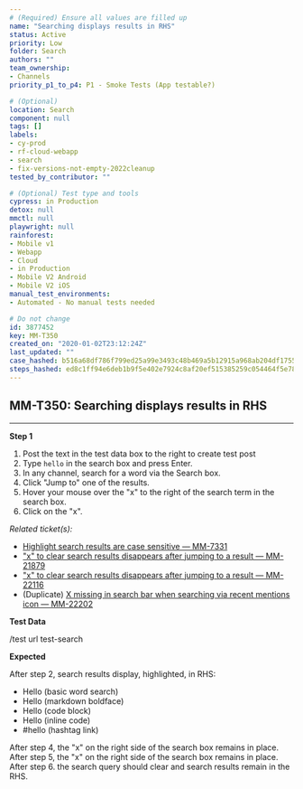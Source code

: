 ```yaml
---
# (Required) Ensure all values are filled up
name: "Searching displays results in RHS"
status: Active
priority: Low
folder: Search
authors: ""
team_ownership: 
- Channels
priority_p1_to_p4: P1 - Smoke Tests (App testable?)

# (Optional)
location: Search
component: null
tags: []
labels: 
- cy-prod
- rf-cloud-webapp
- search
- fix-versions-not-empty-2022cleanup
tested_by_contributor: ""

# (Optional) Test type and tools
cypress: in Production
detox: null
mmctl: null
playwright: null
rainforest: 
- Mobile v1
- Webapp
- Cloud
- in Production
- Mobile V2 Android
- Mobile V2 iOS
manual_test_environments:
- Automated - No manual tests needed

# Do not change
id: 3877452
key: MM-T350
created_on: "2020-01-02T23:12:24Z"
last_updated: ""
case_hashed: b516a68df786f799ed25a99e3493c48b469a5b12915a968ab204df17553baeada522c5be51232d7df65c0b6015fc3d55
steps_hashed: ed8c1ff94e6deb1b9f5e402e7924c8af20ef515385259c054464f5e78005c8b991986d620109146b27e0bd7fd474beed
---
```


<!-- (Auto-generated) Based on frontmatter's "key" and "name" -->

## MM-T350: Searching displays results in RHS

---

**Step 1**

1. Post the text in the test data box to the right to create test post
2. Type `hello` in the search box and press Enter.
3. In any channel, search for a word via the Search box.
4. Click "Jump to" one of the results.
5. Hover your mouse over the "x" to the right of the search term in the search box.
6. Click on the "x".

_Related ticket(s):_

- [Highlight search results are case sensitive — MM-7331](https://mattermost.atlassian.net/browse/MM-7331)
- ["x" to clear search results disappears after jumping to a result — MM-21879](https://mattermost.atlassian.net/browse/MM-21879)
- ["x" to clear search results disappears after jumping to a result — MM-22116](https://mattermost.atlassian.net/browse/MM-22116)
- (Duplicate) [X missing in search bar when searching via recent mentions icon — MM-22202](https://mattermost.atlassian.net/browse/MM-22202)

**Test Data**

/test url test-search

**Expected**

After step 2, search results display, highlighted, in RHS:

- Hello (basic word search)
- Hello (markdown boldface)
- Hello (code block)
- Hello (inline code)
- \#hello (hashtag link)

After step 4, the "x" on the right side of the search box remains in place.\
After step 5, the "x" on the right side of the search box remains in place.\
After step 6. the search query should clear and search results remain in the RHS.
